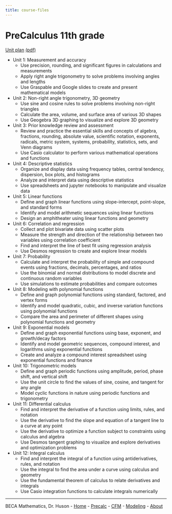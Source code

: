 ```yaml
---
title: course-files
---
```


# PreCalculus 11th grade

[Unit plan](plan) [(pdf)](plan.pdf)

- Unit 1: Measurement and accuracy
  - Use precision, rounding, and significant figures in calculations and measurements
  - Apply right angle trigonometry to solve problems involving angles and lengths
  - Use Graspable and Google slides to create and present mathematical models
- Unit 2: Non-right angle trigonometry, 3D geometry
  - Use sine and cosine rules to solve problems involving non-right triangles
  - Calculate the area, volume, and surface area of various 3D shapes
  - Use Geogebra 3D graphing to visualize and explore 3D geometry
- Unit 3: Prior knowledge review and assessment
  - Review and practice the essential skills and concepts of algebra, fractions, rounding, absolute value, scientific notation, exponents, radicals, metric system, systems, probability, statistics, sets, and Venn diagrams
  - Use Casio calculator to perform various mathematical operations and functions
- Unit 4: Descriptive statistics
  - Organize and display data using frequency tables, central tendency, dispersion, box plots, and histograms
  - Analyze and interpret data using descriptive statistics
  - Use spreadsheets and jupyter notebooks to manipulate and visualize data
- Unit 5: Linear functions
  - Define and graph linear functions using slope-intercept, point-slope, and standard forms
  - Identify and model arithmetic sequences using linear functions
  - Design an amphitheater using linear functions and geometry
- Unit 6: Correlation and regression
  - Collect and plot bivariate data using scatter plots
  - Measure the strength and direction of the relationship between two variables using correlation coefficient
  - Find and interpret the line of best fit using regression analysis
  - Use Desmos regression to create and explore linear models
- Unit 7: Probability
  - Calculate and interpret the probability of simple and compound events using fractions, decimals, percentages, and ratios
  - Use the binomial and normal distributions to model discrete and continuous random variables
  - Use simulations to estimate probabilities and compare outcomes
- Unit 8: Modeling with polynomial functions
  - Define and graph polynomial functions using standard, factored, and vertex forms
  - Identify and model quadratic, cubic, and inverse variation functions using polynomial functions
  - Compare the area and perimeter of different shapes using polynomial functions and geometry
- Unit 9: Exponential models
  - Define and graph exponential functions using base, exponent, and growth/decay factors
  - Identify and model geometric sequences, compound interest, and logarithms using exponential functions
  - Create and analyze a compound interest spreadsheet using exponential functions and finance
- Unit 10: Trigonometric models
  - Define and graph periodic functions using amplitude, period, phase shift, and vertical shift
  - Use the unit circle to find the values of sine, cosine, and tangent for any angle
  - Model cyclic functions in nature using periodic functions and trigonometry
- Unit 11: Differential calculus
  - Find and interpret the derivative of a function using limits, rules, and notation
  - Use the derivative to find the slope and equation of a tangent line to a curve at any point
  - Use the derivative to optimize a function subject to constraints using calculus and algebra
  - Use Desmos tangent graphing to visualize and explore derivatives and optimization problems
- Unit 12: Integral calculus
  - Find and interpret the integral of a function using antiderivatives, rules, and notation
  - Use the integral to find the area under a curve using calculus and geometry
  - Use the fundamental theorem of calculus to relate derivatives and integrals
  - Use Casio integration functions to calculate integrals numerically

---
BECA Mathematics, Dr. Huson - [Home](https://math.huson.com/) - [Precalc](../precalc) - [CFM](../cfm) - [Modeling](../modeling) - [About](https://math.huson.com/Contact)
